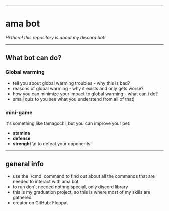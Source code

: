 ***
#  **ama bot**
*Hi there! this repository is about my discord bot!*
***
##  What bot can do?
###  Global warming
* tell you about global warming troubles - why this is bad?
* reasons of global warming - why it exists and only gets worse?
* how you can minimize your impact to global warming - what can i do?
* small quiz to you see what you understend from all of that)
###  mini-game
it's something like tamagochi, but you can improve your pet:
* **stamina**
* **defense**
* **strenght** \n
to defeat your opponents!
***
## general info
* use the '/cmd' command to find out about all the commands that are needed to interact with ama bot
* to run don't needed nothng special, only discord library
* this is my graduation project, so this is where most of my skills are gathered
* creator on GitHub: Floppat
